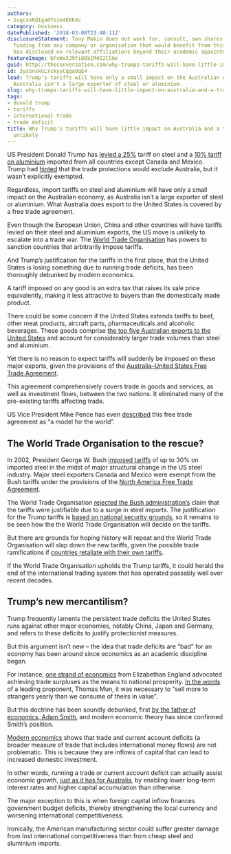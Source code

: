 ```yaml
---
authors:
- 1vgcxoRdIga0Yoim4EKK4c
category: business
datePublished: '2018-03-08T23:40:11Z'
disclosureStatement: Tony Makin does not work for, consult, own shares in or receive
  funding from any company or organisation that would benefit from this article, and
  has disclosed no relevant affiliations beyond their academic appointment.
featureImage: 6FuWxXJ9fi88kIM4I2CS6e
guid: http://theconversation.com/why-trumps-tariffs-will-have-little-impact-on-australia-and-a-trade-war-is-unlikely-93053
id: 3ysSnskGLYckyyCqgaOqE4
lead: Trump's tariffs will have only a small impact on the Australian economy, as
  Australia isn't a large exporter of steel or aluminium.
slug: why-trumps-tariffs-will-have-little-impact-on-australia-and-a-trade-war-is-unlikely
tags:
- donald trump
- tariffs
- international trade
- trade deficit
title: Why Trump's tariffs will have little impact on Australia and a trade war is
  unlikely
---
```

US President Donald Trump has [levied a 25%](https://www.whitehouse.gov/presidential-actions/presidential-proclamation-adjusting-imports-steel-united-states/) tariff on steel and a [10% tariff on aluminium](https://www.whitehouse.gov/presidential-actions/presidential-proclamation-adjusting-imports-aluminum-united-states/) imported from all countries except Canada and Mexico. Trump had [hinted](http://www.abc.net.au/news/2018-03-09/trump-hints-australia-may-be-exempt-from-trade-tariffs/9530484?smid=ABCaustralia-Twitter_Organic&WT.tsrc=Twitter_Organic&sf184017202=1) that the trade protections would exclude Australia, but it wasn’t explicitly exempted. 

Regardless, import tariffs on steel and aluminium will have only a small impact on the Australian economy, as Australia isn’t a large exporter of steel or aluminium. What Australia does export to the United States is covered by a free trade agreement. 

Even though the European Union, China and other countries will have tariffs levied on their steel and aluminium exports, the US move is unlikely to escalate into a trade war. The [World Trade Organisation](https://www.wto.org/) has powers to sanction countries that arbitrarily impose tariffs. 

And Trump’s justification for the tariffs in the first place, that the United States is losing something due to running trade deficits, has been thoroughly debunked by modern economics. 


A tariff imposed on any good is an extra tax that raises its sale price equivalently, making it less attractive to buyers than the domestically made product.

There could be some concern if the United States extends tariffs to beef, other meat products, aircraft parts, pharmaceuticals and alcoholic beverages. These goods comprise [the top five Australian exports to the United States](http://dfat.gov.au/about-us/publications/Documents/cot-2016-17.pdf) and account for considerably larger trade volumes than steel and aluminium.

Yet there is no reason to expect tariffs will suddenly be imposed on these major exports, given the provisions of the [Australia–United States Free Trade Agreement](http://dfat.gov.au/trade/agreements/ausfta/Pages/australia-united-states-fta.aspx). 

This agreement comprehensively covers trade in goods and services, as well as investment flows, between the two nations. It eliminated many of the pre-existing tariffs affecting trade. 

US Vice President Mike Pence has even [described](http://www.presidency.ucsb.edu/ws/index.php?pid=123791) this free trade agreement as “a model for the world”. 

## The World Trade Organisation to the rescue?

In 2002, President George W. Bush [imposed tariffs](https://georgewbush-whitehouse.archives.gov/news/releases/2002/03/20020305-6.html) of up to 30% on imported steel in the midst of major structural change in the US steel industry. Major steel exporters Canada and Mexico were exempt from the Bush tariffs under the provisions of the [North America Free Trade Agreement](https://ustr.gov/trade-agreements/free-trade-agreements/north-american-free-trade-agreement-nafta).

The World Trade Organisation [rejected the Bush administration’s](https://www.washingtonpost.com/archive/politics/2003/11/11/us-loses-appeal-on-steel-tariffs/405ac7b8-2de6-4726-98bb-bb8caf1e0a8a/?utm_term=.b3fec8098571) claim that the tariffs were justifiable due to a surge in steel imports. The justification for the Trump tariffs is [based on national security grounds](https://www.commerce.gov/news/press-releases/2018/02/secretary-ross-releases-steel-and-aluminum-232-reports-coordination), so it remains to be seen how the the World Trade Organisation will decide on the tariffs. 

But there are grounds for hoping history will repeat and the World Trade Organisation will slap down the new tariffs, given the possible trade ramifications if [countries retaliate with their own tariffs](https://www.washingtonpost.com/news/worldviews/wp/2018/03/05/why-europe-may-retaliate-against-kentucky-bourbon-levis-blue-jeans-and-harley-davidson-motorcycles/?utm_term=.e6b36d7f4968).

If the World Trade Organisation upholds the Trump tariffs, it could herald the end of the international trading system that has operated passably well over recent decades.

## Trump’s new mercantilism?

Trump frequently laments the persistent trade deficits the United States runs against other major economies, notably China, Japan and Germany, and refers to these deficits to justify protectionist measures.

But this argument isn’t new – the idea that trade deficits are “bad” for an economy has been around since economics as an academic discipline began.

For instance, [one strand of economics](https://www.investopedia.com/terms/m/mercantilism.asp) from Elizabethan England advocated achieving trade surpluses as the means to national prosperity. [In the words](https://books.google.com.au/books?id=PIMVAQAAIAAJ&pg=PA272&lpg=PA272&dq=%E2%80%9Csell+more+to+strangers+yearly+than+we+consume+of+theirs+in+value.%22&source=bl&ots=G_dLnQtKNo&sig=1v3TWNIpyLcB0t89FeQKDY5mBuM&hl=en&sa=X&ved=0ahUKEwiA17y9gdzZAhVEWbwKHS8hDSwQ6AEIJzAA#v=onepage&q=%E2%80%9Csell%20more%20to%20strangers%20yearly%20than%20we%20consume%20of%20theirs%20in%20value.%22&f=false) of a leading proponent, Thomas Mun, it was necessary to “sell more to strangers yearly than we consume of theirs in value”. 

But this doctrine has been soundly debunked, first [by the father of economics, Adam Smith](https://www.ibiblio.org/ml/libri/s/SmithA_WealthNations_p.pdf), and modern economic theory has since confirmed Smith’s position. 


[Modern economics](https://catalogue.nla.gov.au/Record/7284427) shows that trade and current account deficits (a broader measure of trade that includes international money flows) are not problematic. This is because they are inflows of capital that can lead to increased domestic investment.

In other words, running a trade or current account deficit can actually assist economic growth, [just as it has for Australia](https://www.researchgate.net/publication/281181433_Is_Australia's_Foreign_Investment_Policy_in_the_National_Interest), by enabling lower long-term interest rates and higher capital accumulation than otherwise.

The major exception to this is when foreign capital inflow finances government budget deficits, thereby strengthening the local currency and worsening international competitiveness. 

Ironically, the American manufacturing sector could suffer greater damage from lost international competitiveness than from cheap steel and aluminium imports.